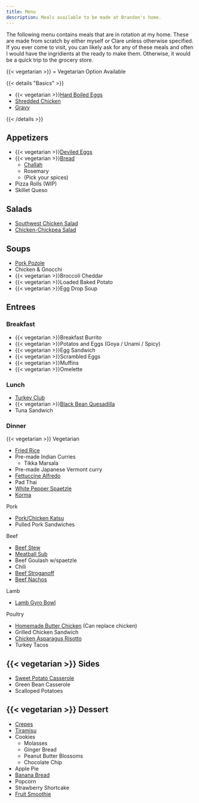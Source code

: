 ```yaml
---
title: Menu
description: Meals available to be made at Brandon's home.
---
```


The following menu contains meals that are in rotation at my home. These are made from scratch by either myself or Clare unless otherwise specified. If you ever come to visit, you can likely ask for any of these meals and often I would have the ingridients at the ready to make them. Otherwise, it would be a quick trip to the grocery store.

{{< vegetarian >}} = Vegetarian Option Available

{{< details "Basics" >}}
- {{< vegetarian >}}[Hard Boiled Eggs](hard-boiled-eggs/)
- [Shredded Chicken](shredded-chicken/)
- [Gravy](gravy/)

{{< /details >}}

## Appetizers

- {{< vegetarian >}}[Deviled Eggs](deviled-eggs/)
- {{< vegetarian >}}[Bread](bread/)
    * [Challah](challah/)
    * Rosemary
    * (Pick your spices)
- Pizza Rolls (WIP)
- Skillet Queso

## Salads
- [Southwest Chicken Salad](southwest-chicken-salad/)
- [Chicken-Chickpea Salad](chicken-chickpea-salad/)

## Soups

- [Pork Pozole](pork-pozole/)
- Chicken & Gnocchi
- {{< vegetarian >}}Broccoli Cheddar
- {{< vegetarian >}}Loaded Baked Potato
- {{< vegetarian >}}Egg Drop Soup

## Entrees

### Breakfast

- {{< vegetarian >}}Breakfast Burrito
- {{< vegetarian >}}Potatos and Eggs (Goya / Unami / Spicy)
- {{< vegetarian >}}Egg Sandwich
- {{< vegetarian >}}Scrambled Eggs
- {{< vegetarian >}}Muffins
- {{< vegetarian >}}Omelette

### Lunch

- [Turkey Club](turkey-club-sandwich/)
- {{< vegetarian >}}[Black Bean Quesadilla](black-bean-quesadilla)
- Tuna Sandwich

### Dinner

{{< vegetarian >}} Vegetarian
- [Fried Rice](fried-rice/)
- Pre-made Indian Curries
    * Tikka Marsala
- Pre-made Japanese Vermont curry
- [Fettuccine Alfredo](fettuccine-alfredo/)
- Pad Thai
- [White Pepper Spaetzle](white-pepper-spaetzle/)
- [Korma](korma/)


Pork
- [Pork/Chicken Katsu](pork-chicken-katsu/)
- Pulled Pork Sandwiches


Beef
- [Beef Stew](beef-stew/)
- [Meatball Sub](meatball-sub/)
- Beef Goulash w/spaetzle
- Chili
- [Beef Stroganoff](beef-stroganoff/)
- [Beef Nachos](beef-nachos/)


Lamb
- [Lamb Gyro Bowl](lamb-gyro-bowl/)


Poultry
- [Homemade Butter Chicken](butter-chicken/) (Can replace chicken)
- Grilled Chicken Sandwich
- [Chicken Asparagus Risotto](chicken-asparagus-risotto/)
- Turkey Tacos

## {{< vegetarian >}} Sides

- [Sweet Potato Casserole](sweet-potato-casserole/)
- Green Bean Casserole
- Scalloped Potatoes

## {{< vegetarian >}} Dessert

- [Crepes](crepes/)
- [Tiramisu](tiramisu/)
- Cookies
  * Molasses
  * Ginger Bread
  * Peanut Butter Blossoms
  * Chocolate Chip
- Apple Pie
- [Banana Bread](banana-bread/)
- Popcorn
- Strawberry Shortcake
- [Fruit Smoothie](fruit-smoothie/)

